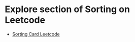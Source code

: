 # Explore section of Sorting on Leetcode

- [Sorting Card Leetcode](https://leetcode.com/explore/learn/card/sorting/)
